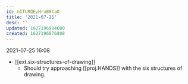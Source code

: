 ```yaml
---
id: nITLRQEyHruB8taO
title: '2021-07-25'
desc: ''
updated: 1627196984600
created: 1627196876808
---
```


2021-07-25 16:08
- [[ext.six-structures-of-drawing]]
  - Should try approaching [[proj.HANDS]] with the six structures of drawing.
  
